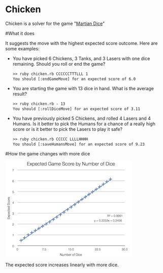Chicken
=====================

Chicken is a solver for the game "[Martian Dice][md]"

#What it does

It suggests the move with the highest expected score outcome. Here are some examples:

*	You have picked 6 Chickens, 3 Tanks, and 3 Lasers with one dice remaining.
	Should you roll or end the game?
	
		>> ruby chicken.rb CCCCCCTTTLLL 1
		You should [:endGameMove] for an expected score of 6.0
	
*	You are starting the game with 13 dice in hand. 
	What is the average result?
	
		>> ruby chicken.rb - 13
		You should [:rollDiceMove] for an expected score of 3.11

*	You have previously picked 5 Chickens, and rolled 4 Lasers and 4 Humans.
	Is it better to pick the Humans for a chance of a really high score or is it better to pick the Lasers to play it safe?

		>> ruby chicken.rb CCCCC LLLLHHHH
		You should [:saveHumansMove] for an expected score of 9.23

#How the game changes with more dice 

![Expected Game Score by Number of Dice](graph.png "Expected Game Score by Number of Dice")

The expected score increases linearly with more dice.

[md]: http://boardgamegeek.com/boardgame/99875/martian-dice  "Martian Dice"

